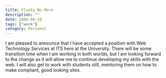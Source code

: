 ```yaml
---
title: Flunky No More
description: ""
date: 2006-06-28
tags: ["work"]
category: Personal
---
```



<p>I am pleased to announce that I have accepted a position with Web Technology Services at ITS here at the University.  There will be some transition time when I am working in both worlds, but I am looking forward to the change as it will allow me to continue developing my skills with the web.  I will also get to work with students still, mentoring them on how to make compliant, good looking sites.</p>
